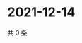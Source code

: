 # 2021-12-14

共 0 条

<!-- BEGIN WEIBO -->
<!-- 最后更新时间 Tue Dec 14 2021 02:17:00 GMT+0800 (China Standard Time) -->

<!-- END WEIBO -->
